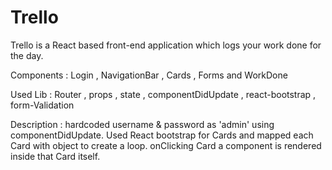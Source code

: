 # Trello

Trello is a React based front-end application which logs your work done for the day.

Components : Login , NavigationBar , Cards , Forms and WorkDone

Used Lib : Router , props , state , componentDidUpdate , react-bootstrap , form-Validation 

Description : hardcoded username & password as 'admin' using componentDidUpdate. Used React bootstrap for Cards and mapped each Card with object to create a loop.
onClicking Card a <WorkDone /> component is rendered inside that Card itself.
